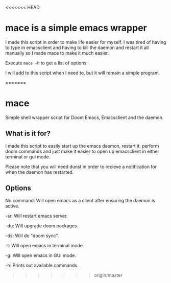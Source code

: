 <<<<<<< HEAD
# mace is a simple emacs wrapper

I made this script in order to make life easier for myself.
I was tired of having to type in emacsclient and having to kill the daemon and restart it all manually so I made mace to make it much easier.

Execute `mace -h` to get a list of options.

I will add to this script when I need to, but it will remain a simple program.

=======
# mace
Simple shell wrapper script for Doom Emacs, Emacsclient and the daemon.

## What is it for?

I made this script to easily start up the emacs daemon, restart it, perform doom commands and just make it easier to open up emacsclient in either terminal or gui mode.

Please note that you will need dunst in order to recieve a notification for when the daemon has restarted.

## Options

No command: Will open emacs as a client after ensuring the daemon is active.

-sr: Will restart emacs server.

-du: Will upgrade doom packages.

-ds: Will do "doom sync".

-t: Will open emacs in terminal mode.

-g: Will open emacs in GUI mode.

-h: Prints out available commands.
>>>>>>> origin/master

